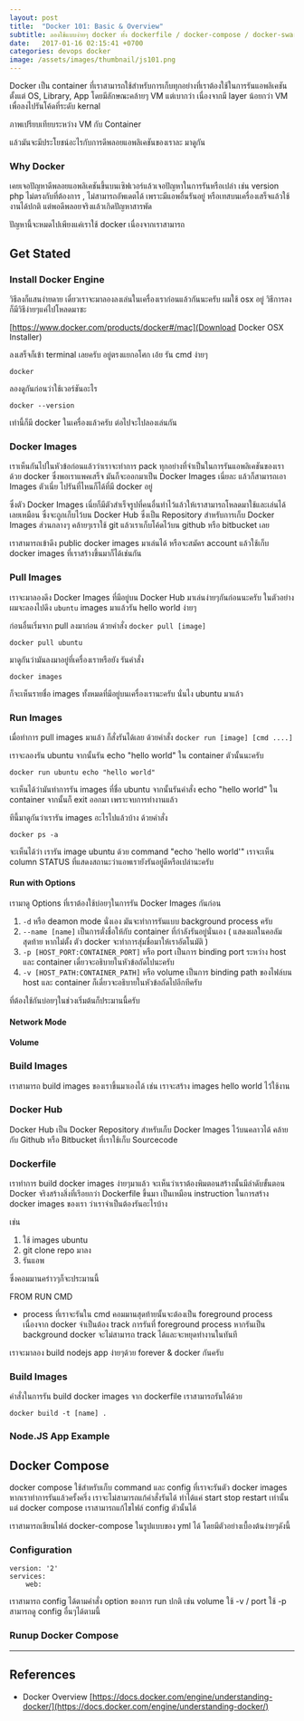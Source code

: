 ```yaml
---
layout: post
title:  "Docker 101: Basic & Overview"
subtitle: ลองใช้แบบง่ายๆ docker ทั้ง dockerfile / docker-compose / docker-swarm
date:   2017-01-16 02:15:41 +0700
categories: devops docker
image: /assets/images/thumbnail/js101.png
---
```


Docker เป็น container ที่เราสามารถใช้สำหรับการเก็บทุกอย่างที่เราต้องใช้ในการรันแอพลิเคชันตั้งแต่ OS, Library, App โดยมีลักษณะคล้ายๆ VM แต่เบากว่า เนื่องจากมี layer น้อยกว่า VM เพื่อลงไปรันโค้ดที่ระดับ kernal

ภาพเปรียบเทียบระหว่าง VM กับ Container 

แล้วมันจะมีประโยชน์อะไรกับการดีพลอยแอพลิเคชันของเราละ มาดูกัน

### Why Docker

เคยเจอปัญหาดีพลอยแอพลิเคชันขึ้นบนเซิฟเวอร์แล้วเจอปัญหาในการรันหรือเปล่า เช่น version php ไม่ตรงกับที่ต้องการ , ไม่สามารถอัพเดตได้ เพราะมีแอพอื่นรันอยู่ หรือเทสบนเครื่องเสร็จแล้วใช้งานได้ปกติ แต่พอดีพลอยจริงแล้วเกิดปัญหาสารพัด

ปัญหานี้จะหมดไปเพียงแค่เราใช้ docker เนื่องจากเราสามารถ

## Get Stated

### Install Docker Engine

วิธีลงก็แสนง่ายดาย เดี๋ยวเราจะมาลองลงเล่นในเครื่องเราก่อนแล้วกันนะครับ
ผมใช้ osx อยู่ วิธีการลงก็มีวิธีง่ายๆแค่ไปโหลดมาซะ

[https://www.docker.com/products/docker#/mac](Download Docker OSX Installer)

ลงเสร็จก็เข้า terminal เลยครับ อยู่ตรงแยกอโศก เอ้ย รัน cmd ง่ายๆ

`docker`

ลองดูกันก่อนว่าใช้เวอร์ชันอะไร

`docker --version`

เท่านี้ก็มี docker ในเครื่องแล้วครับ ต่อไปจะไปลองเล่นกัน

### Docker Images

เราเห็นกันไปในหัวข้อก่อนแล้วว่าเราจะทำการ pack ทุกอย่างที่จำเป็นในการรันแอพลิเคชันของเราด้วย docker ซึ่งพอเราแพคเสร็จ มันก็จะออกมาเป็น Docker Images เนี่ยละ แล้วก็สามารถเอา Images ตัวเนี่ย ไปรันที่ไหนก็ได้ที่มี docker อยู่ 

ซึ่งตัว Docker Images เนี่ยก็มีตัวสำเร็จรูปที่คนอื่นทำไว้แล้วให้เราสามารถโหลดมาใช้และเล่นได้เลยเหมือน ซึ่งจะถูกเก็บไว้บน Docker Hub ซึ่งเป็น Repository สำหรับการเก็บ Docker Images ส่วนกลางๆ คล้ายๆเราใช้ git แล้วเราเก็บโค้ดไว้บน github หรือ bitbucket เลย

เราสามารถเข้าดึง public docker images มาเล่นได้ หรือจะสมัคร account แล้วใช้เก็บ docker images ที่เราสร้างขึ้นมาก็ได้เช่นกัน

### Pull Images

เราจะมาลองดึง Docker Images ที่มีอยู่บน Docker Hub มาเล่นง่ายๆกันก่อนนะครับ
ในตัวอย่างผมจะลองไปดึง `ubuntu` images มาแล้วรัน hello world ง่ายๆ

ก่อนอื่นเริ่มจาก pull ลงมาก่อน ด้วยคำสั่ง `docker pull [image]`

```
docker pull ubuntu
```

มาดูกันว่ามันลงมาอยู่ที่เครื่องเราหรือยัง รันคำสั่ง

```
docker images
```

ก็จะเห็นรายชื่อ images ทั้งหมดที่มีอยู่บนเครื่องเรานะครับ นั่นไง ubuntu มาแล้ว

### Run Images

เมื่อทำการ pull images มาแล้ว ก็สั่งรันได้เลย ด้วยคำสั่ง `docker run [image] [cmd ....]`

เราจะลองรัน ubuntu จากนั้นรัน echo "hello world" ใน container ตัวนั้นนะครับ

```
docker run ubuntu echo "hello world"
```

จะเห็นได้ว่ามันทำการรัน images ที่ชื่อ ubuntu จากนั้นรันคำสั่ง echo "hello world" ใน container จากนั้นก็ exit ออกมา เพราะจบการทำงานแล้ว

ทีนี้มาดูกันว่าเรารัน images อะไรไปแล้วบ้าง ด้วยคำสั่ง

```
docker ps -a
```

จะเห็นได้ว่า เรารัน image ubuntu ด้วย command "echo 'hello world'"
เราจะเห็น column STATUS ที่แสดงสถานะว่าแอพเรายังรันอยู่ดีหรือเปล่านะครับ

#### Run with Options

เรามาดู Options ที่เราต้องใช้บ่อยๆในการรัน Docker Images กันก่อน

1. `-d` หรือ deamon mode นั่งเอง มันจะทำการรันแบบ background process ครับ
2. `--name [name]` เป็นการตั่งชื่อให้กับ container ที่กำลังรันอยู่นั่นเอง ( แสดงผลในคอลัมสุดท้าย หากไม่ตั้ง ตัว docker จะทำการสุ่มชื่อมาให้เราอัตโนมัติ )
3. `-p [HOST_PORT:CONTAINER_PORT]` หรือ port เป็นการ binding port ระหว่าง host และ container เดี๋ยวจะอธิบายในหัวข้อถัดไปนะครับ
4. `-v [HOST_PATH:CONTAINER_PATH]` หรือ volume เป็นการ binding path ของไฟล์บน host และ container ก็เดี๋ยวจะอธิบายในหัวข้อถัดไปอีกทีครับ

ที่ต้องใช้กันบ่อยๆในช่วงเริ่มต้นก็ประมานนี้ครับ

#### Network Mode

#### Volume


### Build Images

เราสามารถ build images ของเราขึ้นมาเองได้ เช่น เราจะสร้าง images hello world ไว้ใช้งาน

### Docker Hub

Docker Hub เป็น Docker Repository สำหรับเก็บ Docker Images ไว้บนคลาวได้ คล้ายกับ Github หรือ Bitbucket ที่เราใช้เก็บ Sourcecode

### Dockerfile

เราทำการ build docker images ง่ายๆมาแล้ว
จะเห็นว่าเราต้องพิมตอนสร้างนั้นมีลำดับขั้นตอน
Docker จริงสร้างสิ่งที่เรีอยกว่า Dockerfile ขึ้นมา เป็นเหมือน instruction ในการสร้าง docker images ของเรา ว่าเราจำเป็นต้องรันอะไรบ้าง

เช่น
1. ใช้ images ubuntu
2. git clone repo มาลง
3. รันแอพ

ซึ่งคอมมานคร่าวๆก็จะประมานนี้

FROM
RUN
CMD

* process ที่เราจะรันใน cmd คอมมานสุดท้ายนั้นจะต้องเป็น foreground process เนื่องจาก docker จำเป็นต้อง track การรันที่ foreground process หากรันเป็น background docker จะไม่สามารถ track ได้และจะหยุดทำงานในทันที

เราจะมาลอง build nodejs app ง่ายๆด้วย forever & docker กันครับ

### Build Images

คำสั่งในการรัน build docker images จาก dockerfile เราสามารถรันได้ด้วย

```
docker build -t [name] .
```

### Node.JS App Example

## Docker Compose

docker compose ใช้สำหรับเก็บ command และ config ที่เราจะรันตัว docker images หากเราทำการรันแล้วครั้งครึ่ง เราจะไม่สามารถแก้คำสั่งรันได้ ทำได้แค่ start stop restart เท่านั้น แต่ docker compose เราสามารถแก้ไขไฟล์ config ตัวนั้นได้

เราสามารถเขียนไฟล์ docker-compose ในรูปแบบของ yml ได้
โดยมีตัวอย่างเบื้องต้นง่ายๆดังนี้

### Configuration

```
version: '2'
services:
	web:

```

เราสามารถ config ได้ตามคำสั่ง option ของการ run ปกติ เช่น volume ใช้ -v / port ใช้ -p
สามารถดู config อื่นๆได้ตามนี้


### Runup Docker Compose

---

## References

- Docker Overview [https://docs.docker.com/engine/understanding-docker/](https://docs.docker.com/engine/understanding-docker/)
